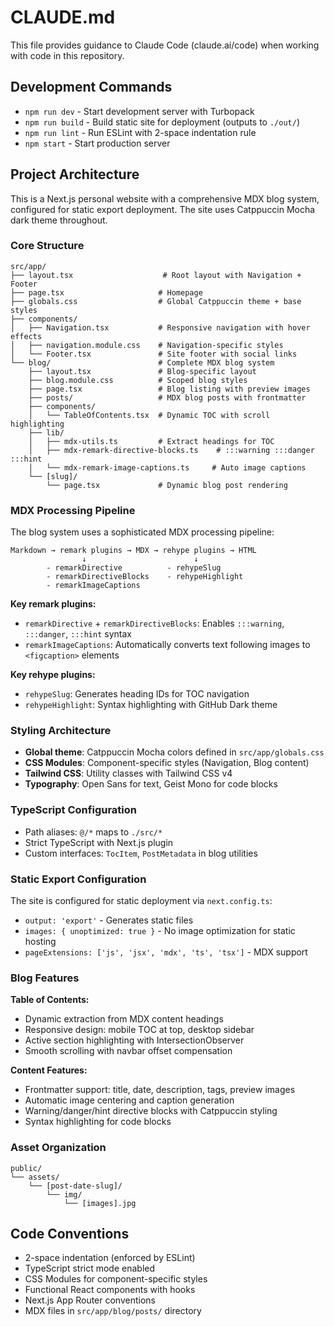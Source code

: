 # CLAUDE.md

This file provides guidance to Claude Code (claude.ai/code) when working with code in this repository.

## Development Commands

- `npm run dev` - Start development server with Turbopack
- `npm run build` - Build static site for deployment (outputs to `./out/`)
- `npm run lint` - Run ESLint with 2-space indentation rule
- `npm start` - Start production server

## Project Architecture

This is a Next.js personal website with a comprehensive MDX blog system, configured for static export deployment. The site uses Catppuccin Mocha dark theme throughout.

### Core Structure
```
src/app/
├── layout.tsx                    # Root layout with Navigation + Footer
├── page.tsx                     # Homepage
├── globals.css                  # Global Catppuccin theme + base styles
├── components/
│   ├── Navigation.tsx           # Responsive navigation with hover effects
│   ├── navigation.module.css    # Navigation-specific styles
│   └── Footer.tsx               # Site footer with social links
└── blog/                        # Complete MDX blog system
    ├── layout.tsx               # Blog-specific layout
    ├── blog.module.css          # Scoped blog styles
    ├── page.tsx                 # Blog listing with preview images
    ├── posts/                   # MDX blog posts with frontmatter
    ├── components/
    │   └── TableOfContents.tsx  # Dynamic TOC with scroll highlighting
    ├── lib/
    │   ├── mdx-utils.ts         # Extract headings for TOC
    │   ├── mdx-remark-directive-blocks.ts    # :::warning :::danger :::hint
    │   └── mdx-remark-image-captions.ts     # Auto image captions
    └── [slug]/
        └── page.tsx             # Dynamic blog post rendering
```

### MDX Processing Pipeline

The blog system uses a sophisticated MDX processing pipeline:

```
Markdown → remark plugins → MDX → rehype plugins → HTML
                ↓                        ↓
        - remarkDirective          - rehypeSlug  
        - remarkDirectiveBlocks    - rehypeHighlight
        - remarkImageCaptions
```

**Key remark plugins:**
- `remarkDirective` + `remarkDirectiveBlocks`: Enables `:::warning`, `:::danger`, `:::hint` syntax
- `remarkImageCaptions`: Automatically converts text following images to `<figcaption>` elements

**Key rehype plugins:**
- `rehypeSlug`: Generates heading IDs for TOC navigation
- `rehypeHighlight`: Syntax highlighting with GitHub Dark theme

### Styling Architecture

- **Global theme**: Catppuccin Mocha colors defined in `src/app/globals.css`
- **CSS Modules**: Component-specific styles (Navigation, Blog content)
- **Tailwind CSS**: Utility classes with Tailwind CSS v4
- **Typography**: Open Sans for text, Geist Mono for code blocks

### TypeScript Configuration

- Path aliases: `@/*` maps to `./src/*`
- Strict TypeScript with Next.js plugin
- Custom interfaces: `TocItem`, `PostMetadata` in blog utilities

### Static Export Configuration

The site is configured for static deployment via `next.config.ts`:
- `output: 'export'` - Generates static files
- `images: { unoptimized: true }` - No image optimization for static hosting
- `pageExtensions: ['js', 'jsx', 'mdx', 'ts', 'tsx']` - MDX support

### Blog Features

**Table of Contents:**
- Dynamic extraction from MDX content headings
- Responsive design: mobile TOC at top, desktop sidebar
- Active section highlighting with IntersectionObserver
- Smooth scrolling with navbar offset compensation

**Content Features:**
- Frontmatter support: title, date, description, tags, preview images
- Automatic image centering and caption generation
- Warning/danger/hint directive blocks with Catppuccin styling
- Syntax highlighting for code blocks

### Asset Organization
```
public/
└── assets/
    └── [post-date-slug]/
        └── img/
            └── [images].jpg
```

## Code Conventions

- 2-space indentation (enforced by ESLint)
- TypeScript strict mode enabled
- CSS Modules for component-specific styles
- Functional React components with hooks
- Next.js App Router conventions
- MDX files in `src/app/blog/posts/` directory